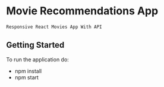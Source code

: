 # Movie Recommendations App
    Responsive React Movies App With API
    
## Getting Started
To run the application do:
- npm install
- npm start
